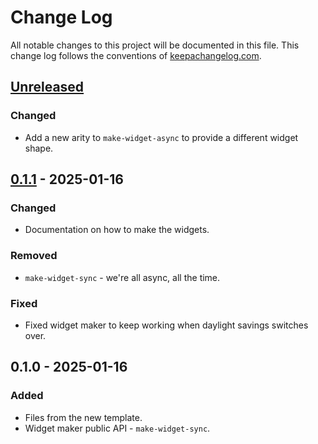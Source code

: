 # Change Log
All notable changes to this project will be documented in this file. This change log follows the conventions of [keepachangelog.com](http://keepachangelog.com/).

## [Unreleased]
### Changed
- Add a new arity to `make-widget-async` to provide a different widget shape.

## [0.1.1] - 2025-01-16
### Changed
- Documentation on how to make the widgets.

### Removed
- `make-widget-sync` - we're all async, all the time.

### Fixed
- Fixed widget maker to keep working when daylight savings switches over.

## 0.1.0 - 2025-01-16
### Added
- Files from the new template.
- Widget maker public API - `make-widget-sync`.

[Unreleased]: https://github.com/gerenciadorDeDataShow/core/compare/0.1.1...HEAD
[0.1.1]: https://github.com/gerenciadorDeDataShow/core/compare/0.1.0...0.1.1
